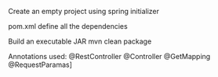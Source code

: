 Create an empty project using spring initializer


pom.xml define all the dependencies

Build an executable JAR
    mvn clean package




Annotations used:
@RestController
@Controller
@GetMapping
@RequestParamas]

